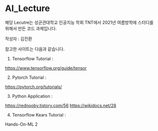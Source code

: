 # AI_Lecture

해당 Lecutre는 성균관대학교 인공지능 학회 TNT에서 2021년 여름방학에 스터디를 위해서 만든 코드 과제입니다.

작성자 :  김진환

참고한 사이트는 다음과 같습니다.

1. Tensorflow Tutorial :
   
https://www.tensorflow.org/guide/tensor

2. Pytorch Tutorial :
   
https://pytorch.org/tutorials/

3. Python Application :
   
https://rednooby.tistory.com/56
https://wikidocs.net/28

4. Tensorflow Kears Tutorial :
   
Hands-On-ML 2

